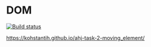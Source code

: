 # DOM

[![Build status](https://ci.appveyor.com/api/projects/status/dt3wrf664urh1216?svg=true)](https://ci.appveyor.com/project/Kohstantih/ahj-task-2-moving-element)

https://kohstantih.github.io/ahj-task-2-moving_element/